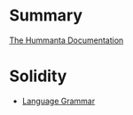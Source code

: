 # Summary

[The Hummanta Documentation](./README.md)

# Solidity

- [Language Grammar](./solidity/grammar.md)
